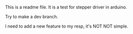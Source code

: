 This is a readme file.
It is a test for stepper driver in arduino.

Try to make a dev branch.

I need to add a new feature to my resp, it's NOT NOT simple.